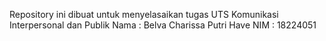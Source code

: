 Repository ini dibuat untuk menyelasaikan tugas UTS Komunikasi Interpersonal dan Publik 
Nama : Belva Charissa Putri Have
NIM : 18224051
